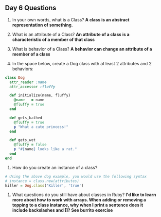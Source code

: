 ## Day 6 Questions

1. In your own words, what is a Class?
**A class is an abstract representation of something.**

1. What is an attribute of a Class?
**An attribute of a class is a characteristic of a member of that class**

1. What is behavior of a Class?
**A behavior can change an attribute of a member of a class**

1. In the space below, create a Dog class with at least 2 attributes and 2 behaviors:
```ruby
class Dog
  attr_reader :name
  attr_accessor :fluffy

  def initialize(name, fluffy)
    @name   = name
    @fluffy = true
  end

  def gets_bathed
    @fluffy = true
    p "What a cute princess!"
  end

  def gets_wet
    @fluffy = false
    p "#{name} looks like a rat."
  end
end
```

1. How do you create an instance of a class?
```ruby
# Using the above dog example, you would use the following syntax
# instance = class.new(attributes)
killer = Dog.class('Killer', 'true')
```

1. What questions do you still have about classes in Ruby?
**I'd like to learn more about how to work with arrays. When adding or removing a topping to a class instance, why when I print a sentence does it include backslashes and []? See burrito exercise**
